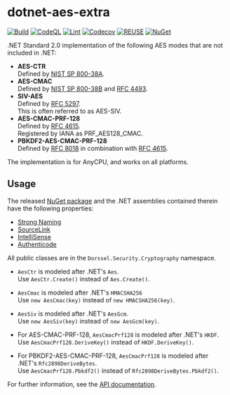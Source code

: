 <!--
SPDX-FileCopyrightText: 2022 Frans van Dorsselaer

SPDX-License-Identifier: MIT
-->

# dotnet-aes-extra

[![Build](https://github.com/dorssel/dotnet-aes-extra/actions/workflows/dotnet.yml/badge.svg?branch=master)](https://github.com/dorssel/dotnet-aes-extra/actions/workflows/dotnet.yml?query=branch%3Amaster)
[![CodeQL](https://github.com/dorssel/dotnet-aes-extra/actions/workflows/codeql.yml/badge.svg?branch=master)](https://github.com/dorssel/dotnet-aes-extra/actions/workflows/codeql.yml?query=branch%3Amaster)
[![Lint](https://github.com/dorssel/dotnet-aes-extra/actions/workflows/lint.yml/badge.svg?branch=master)](https://github.com/dorssel/dotnet-aes-extra/actions/workflows/lint.yml?query=branch%3Amaster)
[![Codecov](https://codecov.io/gh/dorssel/dotnet-aes-extra/branch/master/graph/badge.svg?token=zsbTiXoisQ)](https://codecov.io/gh/dorssel/dotnet-aes-extra)
[![REUSE](https://api.reuse.software/badge/github.com/dorssel/dotnet-aes-extra)](https://api.reuse.software/info/github.com/dorssel/dotnet-aes-extra)
[![NuGet](https://img.shields.io/nuget/v/Dorssel.Security.Cryptography.AesExtra?logo=nuget)](https://www.nuget.org/packages/Dorssel.Security.Cryptography.AesExtra)

.NET Standard 2.0 implementation of the following AES modes that are not included in .NET:

- **AES-CTR** \
  Defined by [NIST SP 800-38A](https://csrc.nist.gov/publications/detail/sp/800-38a/final).
- **AES-CMAC** \
  Defined by [NIST SP 800-38B](https://csrc.nist.gov/publications/detail/sp/800-38b/final)
  and [RFC 4493](https://www.rfc-editor.org/rfc/rfc4493.html).
- **SIV-AES** \
  Defined by [RFC 5297](https://www.rfc-editor.org/rfc/rfc5297.html). \
  This is often referred to as AES-SIV.
- **AES-CMAC-PRF-128** \
  Defined by [RFC 4615](https://www.rfc-editor.org/rfc/rfc4615.html). \
  Registered by IANA as PRF_AES128_CMAC.
- **PBKDF2-AES-CMAC-PRF-128** \
  Defined by [RFC 8018](https://www.rfc-editor.org/rfc/rfc8018.html) in combination with
  [RFC 4615](https://www.rfc-editor.org/rfc/rfc4615.html).

The implementation is for AnyCPU, and works on all platforms.

## Usage

The released [NuGet package](https://www.nuget.org/packages/Dorssel.Security.Cryptography.AesExtra)
and the .NET assemblies contained therein have the following properties:

- [Strong Naming](https://learn.microsoft.com/en-us/dotnet/standard/library-guidance/strong-naming)
- [SourceLink](https://learn.microsoft.com/en-us/dotnet/standard/library-guidance/sourcelink)
- [IntelliSense](https://learn.microsoft.com/en-us/visualstudio/ide/using-intellisense)
- [Authenticode](https://learn.microsoft.com/en-us/windows/win32/seccrypto/time-stamping-authenticode-signatures#a-brief-introduction-to-authenticode)

All public classes are in the `Dorssel.Security.Cryptography` namespace.

- `AesCtr` is modeled after .NET's `Aes`. \
  Use `AesCtr.Create()` instead of `Aes.Create()`.

- `AesCmac` is modeled after .NET's `HMACSHA256` \
  Use `new AesCmac(key)` instead of `new HMACSHA256(key)`.

- `AesSiv` is modeled after .NET's `AesGcm`. \
  Use `new AesSiv(key)` instead of `new AesGcm(key)`.

- For AES-CMAC-PRF-128, `AesCmacPrf128` is modeled after .NET's `HKDF`. \
  Use `AesCmacPrf128.DeriveKey()` instead of `HKDF.DeriveKey()`.

- For PBKDF2-AES-CMAC-PRF-128, `AesCmacPrf128` is modeled after .NET's `Rfc2898DeriveBytes`. \
  Use `AesCmacPrf128.Pbkdf2()` instead of `Rfc2898DeriveBytes.Pbkdf2()`.

For further information, see the [API documentation](https://dorssel.github.io/dotnet-aes-extra/).
